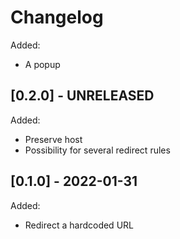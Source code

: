 Changelog
=========

Added:
- A popup

[0.2.0] - UNRELEASED
-------
Added:
- Preserve host
- Possibility for several redirect rules


[0.1.0] - 2022-01-31
-------

Added:
- Redirect a hardcoded URL
